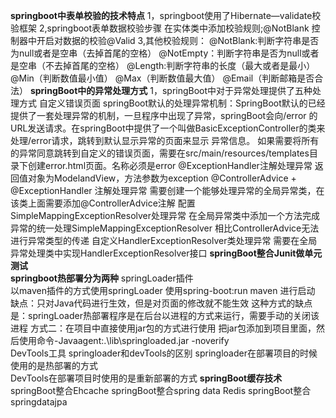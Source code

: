 **springboot中表单校验的技术特点**
    1，springboot使用了Hibernate—validate校验框架
    2,springboot表单数据校验步骤
        在实体类中添加校验规则;@NotBlank
        控制器中开启对数据的校验@Valid
    3,其他校验规则：
        @NotBlank:判断字符串是否为null或者是空串（去掉首尾的空格）
        @NotEmpty：判断字符串是否为null或者是空串（不去掉首尾的空格）
        @Length:判断字符串的长度（最大或者是最小）
        @Min（判断数值最小值）
        @Max（判断数值最大值）
        @Email（判断邮箱是否合法）
**springBoot中的异常处理方式**
    1，springBoot中对于异常处理提供了五种处理方式
        自定义错误页面
            springBoot默认的处理异常机制：SpringBoot默认的已经提供了一套处理异常的机制，一旦程序中出现了异常，springBoot会向/error
            的URL发送请求。在springBoot中提供了一个叫做BasicExceptionController的类来处理/error请求，跳转到默认显示异常的页面来显示
            异常信息。
            如果需要将所有的异常同意跳转到自定义的错误页面，需要在src/main/resources/templates目录下创建error.html页面。名称必须是error
        @ExceptionHandler注解处理异常
            返回值对象为ModelandView，方法参数为exception
        @ControllerAdvice + @ExceptionHandler 注解处理异常
            需要创建一个能够处理异常的全局异常类，在该类上面需要添加@ControllerAdvice注解
        配置SimpleMappingExceptionResolver处理异常
            在全局异常类中添加一个方法完成异常的统一处理SimpleMappingExceptionResolver
            相比ControllerAdvice无法进行异常类型的传递
        自定义HandlerExceptionResolver类处理异常
            需要在全局异常处理类中实现HandlerExceptionResolver接口
**springBoot整合Junit做单元测试**            
**springboot热部署分为两种**
    springLoader插件  
        以maven插件的方式使用springLoader
        使用spring-boot:run maven 进行启动
        缺点：只对Java代码进行生效，但是对页面的修改就不能生效
        这种方式的缺点是：springLoader热部署程序是在后台以进程的方式来运行，需要手动的关闭该进程
    方式二：在项目中直接使用jar包的方式进行使用
        把jar包添加到项目里面，然后使用命令-Javaagent:.\lib\springloaded.jar -noverify    
    DevTools工具
        springloader和devTools的区别
            springloader在部署项目的时候使用的是热部署的方式  
            DevTools在部署项目时使用的是重新部署的方式
**springBoot缓存技术**
    springBoot整合Ehcache
    springBoot整合spring data Redis 
springBoot整合springdatajpa                
            